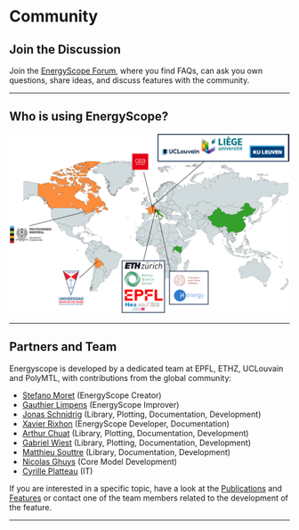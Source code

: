 # Community

## Join the Discussion

Join the [EnergyScope Forum](https://forum.energyscope.net/), where you find FAQs, can ask you own questions, share ideas, and discuss features with the community.

---

## Who is using EnergyScope?

![The EnergyScope Community.](./EnergyScope_Users.png)

---

## Partners and Team

Energyscope is developed by a dedicated team at EPFL, ETHZ, UCLouvain and PolyMTL, with contributions from the global community:

-   [Stefano Moret](mailto:morets@ethz.ch) (EnergyScope Creator)  
-   [Gauthier Limpens](mailto:gauthier.limpens@uclouvain.be) (EnergyScope Improver)  
-   [Jonas Schnidrig](mailto:jonas.schnidrig@hevs.ch) (Library, Plotting, Documentation, Development)  
-   [Xavier Rixhon](mailto:xavier.rixhon@uclouvain.be) (EnergyScope Developer, Documentation)  
-   [Arthur Chuat](mailto:arthur.chuat@epfl.ch) (Library, Plotting, Documentation, Development)  
-   [Gabriel Wiest](mailto:gwiest@ethz.ch) (Library, Plotting, Documentation, Development)
-   [Matthieu Souttre](mailto:matthieu.souttre@epfl.ch) (Library, Documentation, Development)
-   [Nicolas Ghuys](mailto:nicolas.ghuys@ucl.be) (Core Model Development)
-   [Cyrille Platteau](mailto:cyrille.platteau@epfl.ch) (IT)

If you are interested in a specific topic, have a look at the [Publications](../models/index.md) and [Features](../features/index.md) or contact one of the team members related to the development of the feature.

---